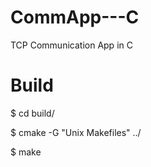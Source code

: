 # CommApp---C
TCP Communication App in C

# Build

$ cd build/

$ cmake -G "Unix Makefiles" ../

$ make 


